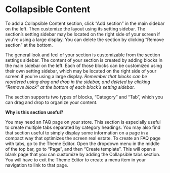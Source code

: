 # Collapsible Content

To add a Collapsible Content section, click “Add section” in the main sidebar on the left. Then customize the layout using its setting sidebar. The section’s setting sidebar may be located on the right side of your screen if you're using a large display. You can delete the section by clicking “Remove section” at the bottom.

The general look and feel of your section is customizable from the section settings sidebar. The content of your section is created by adding blocks in the main sidebar on the left. Each of those blocks can be customized using their own setting sidebar, which may be located on the right side of your screen if you're using a large display. *Remember that blocks can be reordered using drag and drop in the sidebar, and deleted by clicking “Remove block” at the bottom of each block’s setting sidebar.*

The section supports two types of blocks, “Category” and “Tab”, which you can drag and drop to organize your content.

**Why is this section useful?**

You may need an FAQ page on your store. This section is especially useful to create multiple tabs separated by category headings. You may also find that section useful to simply display some information on a page in a compact way that optimizes the screen real estate. To create an FAQ page with tabs, go to the Theme Editor. Open the dropdown menu in the middle of the top bar, go to “Page”, and then “Create template”. This will open a blank page that you can customize by adding the Collapsible tabs section. You will have to exit the Theme Editor to create a menu item in your navigation to link to that page.
